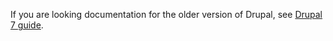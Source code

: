 If you are looking documentation for the older version of Drupal, see [Drupal 7 guide](https://www.drupal.org/docs/7).